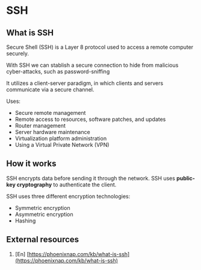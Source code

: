 # SSH

## What is SSH

Secure Shell (SSH) is a Layer 8 protocol used to access a remote computer securely.

With SSH we can stablish a secure connection to hide from malicious cyber-attacks, such as password-sniffing

It utilizes a client-server paradigm, in which clients and servers communicate via a secure channel.

Uses:

- Secure remote management
- Remote access to resources, software patches, and updates
- Router management
- Server hardware maintenance
- Virtualization platform administration
- Using a Virtual Private Network (VPN)


## How it works

SSH encrypts data before sending it through the network. SSH uses **public-key cryptography** to authenticate the client.

SSH uses three different encryption technologies:

- Symmetric encryption
- Asymmetric encryption
- Hashing


## External resources

1. [En] [https://phoenixnap.com/kb/what-is-ssh](https://phoenixnap.com/kb/what-is-ssh)